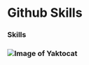 # Github Skills
### Skills
### ![Image of Yaktocat](https://octodex.github.com/images/yaktocat.png)
